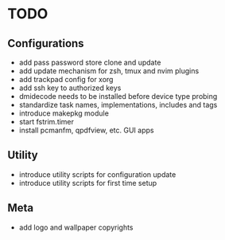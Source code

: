 # TODO

## Configurations
* add pass password store clone and update
* add update mechanism for zsh, tmux and nvim plugins
* add trackpad config for xorg
* add ssh key to authorized keys
* dmidecode needs to be installed before device type probing
* standardize task names, implementations, includes and tags
* introduce makepkg module
* start fstrim.timer
* install pcmanfm, qpdfview, etc. GUI apps

## Utility
* introduce utility scripts for configuration update
* introduce utility scripts for first time setup

## Meta
* add logo and wallpaper copyrights

